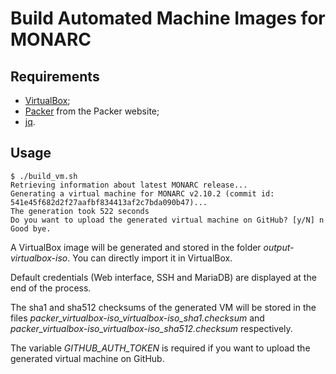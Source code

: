 # Build Automated Machine Images for MONARC

## Requirements

* [VirtualBox](https://www.virtualbox.org);
* [Packer](https://www.packer.io) from the Packer website;
* [jq](https://github.com/stedolan/jq).

## Usage

    $ ./build_vm.sh 
    Retrieving information about latest MONARC release...
    Generating a virtual machine for MONARC v2.10.2 (commit id: 541e45f682d2f27aafbf834413af2c7bda090b47)...
    The generation took 522 seconds
    Do you want to upload the generated virtual machine on GitHub? [y/N] n
    Good bye.

A VirtualBox image will be generated and stored in the folder
*output-virtualbox-iso*. You can directly import it in VirtualBox.

Default credentials (Web interface, SSH and MariaDB) are displayed at the end
of the process.

The sha1 and sha512 checksums of the generated VM will be stored in the files
*packer_virtualbox-iso_virtualbox-iso_sha1.checksum* and
*packer_virtualbox-iso_virtualbox-iso_sha512.checksum* respectively.

The variable *GITHUB_AUTH_TOKEN* is required if you want to upload the
generated virtual machine on GitHub.
